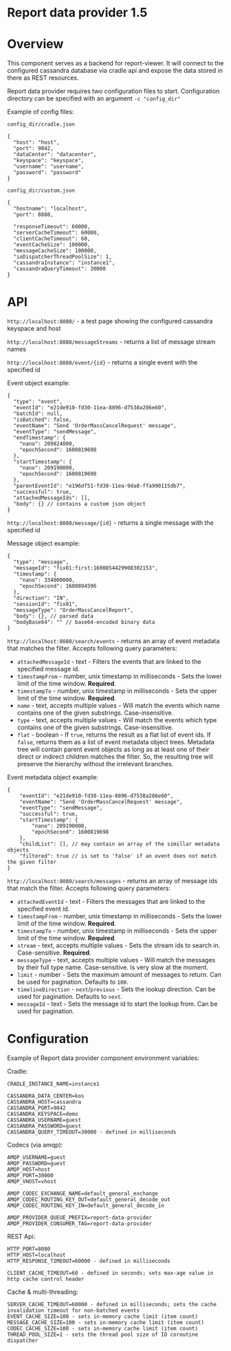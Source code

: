 # Report data provider 1.5

# Overview
This component serves as a backend for report-viewer. It will connect to the configured cassandra database via cradle api and expose the data stored in there as REST resources.

Report data provider requires two configuration files to start.
Configuration directory can be specified with an argument `-c "config_dir"`

Example of config files:

`config_dir/cradle.json`
```
{
  "host": "host",
  "port": 9042,
  "dataCenter": "datacenter",
  "keyspace": "keyspace",
  "username": "username",
  "password": "password"
}
```

`config_dir/custom.json`
```
{
  "hostname": "localhost",
  "port": 8888,

  "responseTimeout": 60000,
  "serverCacheTimeout": 60000,
  "clientCacheTimeout": 60,
  "eventCacheSize": 100000,
  "messageCacheSize": 100000,
  "ioDispatcherThreadPoolSize": 1,
  "cassandraInstance": "instance1",
  "cassandraQueryTimeout": 30000
}
```

# API
`http://localhost:8080/` - a test page showing the configured cassandra keyspace and host



`http://localhost:8080/messageStreams` - returns a list of message stream names



`http://localhost:8080/event/{id}` - returns a single event with the specified id

Event object example: 
```
{
  "type": "event",
  "eventId": "e21de910-fd30-11ea-8896-d7538a286e60",
  "batchId": null,
  "isBatched": false,
  "eventName": "Send 'OrderMassCancelRequest' message",
  "eventType": "sendMessage",
  "endTimestamp": {
    "nano": 209824000,
    "epochSecond": 1600819698
  },
  "startTimestamp": {
    "nano": 209190000,
    "epochSecond": 1600819698
  },
  "parentEventId": "e196df51-fd30-11ea-9da8-ffa990115db7",
  "successful": true,
  "attachedMessageIds": [],
  "body": {} // contains a custom json object
}
```


`http://localhost:8080/message/{id}` - returns a single message with the specified id

Message object example: 
```
{
  "type": "message",
  "messageId": "fix01:first:1600854429908302153",
  "timestamp": {
    "nano": 334000000,
    "epochSecond": 1600894596
  },
  "direction": "IN",
  "sessionId": "fix01",
  "messageType": "OrderMassCancelReport",
  "body": {}, // parsed data
  "bodyBase64": "" // base64-encoded binary data
}
```



`http://localhost:8080/search/events` - returns an array of event metadata that matches the filter. Accepts following query parameters:
- `attachedMessageId` - text - Filters the events that are linked to the specified message id.
- `timestampFrom` - number, unix timestamp in milliseconds - Sets the lower limit of the time window. **Required**.
- `timestampTo` - number, unix timestamp in milliseconds - Sets the upper limit of the time window. **Required**.
- `name` - text, accepts multiple values - Will match the events which name contains one of the given substrings. Case-insensitive.
- `type` - text, accepts multiple values - Will match the events which type contains one of the given substrings. Case-insensitive.
- `flat` - boolean - If `true`, returns the result as a flat list of event ids. If `false`, returns them as a list of event metadata object trees. Metadata tree will contain parent event objects as long as at least one of their direct or indirect children matches the filter. So, the resulting tree will preserve the hierarchy without the irrelevant branches.

Event metadata object example:
```
{
    "eventId": "e21de910-fd30-11ea-8896-d7538a286e60",
    "eventName": "Send 'OrderMassCancelRequest' message",
    "eventType": "sendMessage",
    "successful": true,
    "startTimestamp": {
        "nano": 209190000,
        "epochSecond": 1600819698
    },
    "childList": [], // may contain an array of the simillar metadata objects
    "filtered": true // is set to 'false' if an event does not match the given filter
}
```



`http://localhost:8080/search/messages` - returns an array of message ids that match the filter. Accepts following query parameters:
- `attachedEventId` - text - Filters the messages that are linked to the specified event id.
- `timestampFrom` - number, unix timestamp in milliseconds - Sets the lower limit of the time window. **Required**.
- `timestampTo` - number, unix timestamp in milliseconds - Sets the upper limit of the time window. **Required**.
- `stream` - text, accepts multiple values - Sets the stream ids to search in. Case-sensitive. **Required**.
- `messageType` - text, accepts multiple values - Will match the messages by their full type name. Case-sensitive. Is very slow at the moment.
- `limit` - number - Sets the maximum amount of messages to return. Can be used for pagination. Defaults to `100`.
- `timelineDirection` - `next`/`previous` - Sets the lookup direction. Can be used for pagination. Defaults to `next`.
- `messageId` - text - Sets the message id to start the lookup from. Can be used for pagination.



# Configuration
Example of Report data provider component environment variables:

Cradle:
```
CRADLE_INSTANCE_NAME=instance1

CASSANDRA_DATA_CENTER=kos
CASSANDRA_HOST=cassandra
CASSANDRA_PORT=9042
CASSANDRA_KEYSPACE=demo
CASSANDRA_USERNAME=guest
CASSANDRA_PASSWORD=guest
CASSANDRA_QUERY_TIMEOUT=30000 - defined in milliseconds
```

Codecs (via amqp):
```
AMQP_USERNAME=guest
AMQP_PASSWORD=guest
AMQP_HOST=host
AMQP_PORT=30000
AMQP_VHOST=vhost

AMQP_CODEC_EXCHANGE_NAME=default_general_exchange
AMQP_CODEC_ROUTING_KEY_OUT=default_general_decode_out
AMQP_CODEC_ROUTING_KEY_IN=default_general_decode_in

AMQP_PROVIDER_QUEUE_PREFIX=report-data-provider
AMQP_PROVIDER_CONSUMER_TAG=report-data-provider
```

REST Api:
```
HTTP_PORT=8080
HTTP_HOST=localhost
HTTP_RESPONSE_TIMEOUT=60000 - defined in milliseconds

CLIENT_CACHE_TIMEOUT=60 - defined in seconds; sets max-age value in http cache control header
```

Cache & multi-threading:
```
SERVER_CACHE_TIMEOUT=60000 - defined in milliseconds; sets the cache invalidation timeout for non-batched events
EVENT_CACHE_SIZE=100 - sets in-memory cache limit (item count)
MESSAGE_CACHE_SIZE=100 - sets in-memory cache limit (item count)
CODEC_CACHE_SIZE=100 - sets in-memory cache limit (item count)
THREAD_POOL_SIZE=1 - sets the thread pool size of IO coroutine dispatcher
```
